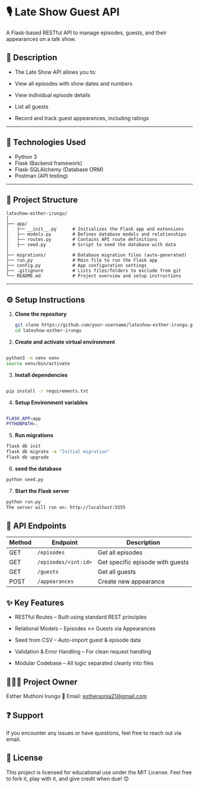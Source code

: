 # 🎙️ Late Show Guest API
A Flask-based RESTful API to manage episodes, guests, and their appearances on a talk show.

## 📖 Description
- The Late Show API allows you to:

- View all episodes with show dates and numbers

- View individual episode details

- List all guests

- Record and track guest appearances, including ratings

---

## 🧱 Technologies Used

- Python 3
- Flask (Backend framework)
- Flask-SQLAlchemy (Database ORM)
- Postman (API testing)

---

## 📁 Project Structure

````
lateshow-esther-irungu/
│
├── app/
│   ├── __init__.py      # Initializes the Flask app and extensions
│   ├── models.py        # Defines database models and relationships
│   ├── routes.py        # Contains API route definitions
│   ├── seed.py          # Script to seed the database with data
│
├── migrations/          # Database migration files (auto-generated)
├── run.py               # Main file to run the Flask app
├── config.py            # App configuration settings
├── .gitignore           # Lists files/folders to exclude from git
└── README.md            # Project overview and setup instructions

````
---

## ⚙️ Setup Instructions

1. **Clone the repository**
   ```bash
   git clone https://github.com/your-username/lateshow-esther-irungu.git
   cd lateshow-esther-irungu

2. **Create and activate virtual environment**

```bash

python3 -m venv venv
source venv/bin/activate
```

3. **Install dependencies**

```bash

pip install -r requirements.txt

```
4. **Setup Environment variables**

```bash

FLASK_APP=app
PYTHONPATH=.
```
5. **Run migrations**

```bash
flask db init
flask db migrate -m "Initial migration"
flask db upgrade
```
6. **seed the database** 
```bash
python seed.py
```
7. **Start the Flask server**
```bash
python run.py
The server will run on: http://localhost:5555
```


## 🚀 API Endpoints

| Method | Endpoint | Description |
|--------|----------|-------------|
| GET | `/episodes` | Get all episodes |
| GET | `/episodes/<int:id>` | Get specific episode with guests |
| GET | `/guests` | Get all guests |
| POST | `/appearances` | Create new appearance |


## ✨ Key Features
- RESTful Routes – Built using standard REST principles

- Relational Models – Episodes ↔ Guests via Appearances

- Seed from CSV – Auto-import guest & episode data

- Validation & Error Handling – For clean request handling

- Modular Codebase – All logic separated cleanly into files



## 👩🏽‍💻 Project Owner
Esther Muthoni Irungu
📧 Email: esthersonia21@gmail.com

## ❓ Support
If you encounter any issues or have questions, feel free to reach out via email.



## 🪪 License
This project is licensed for educational use under the MIT License.
Feel free to fork it, play with it, and give credit when due! 😊

